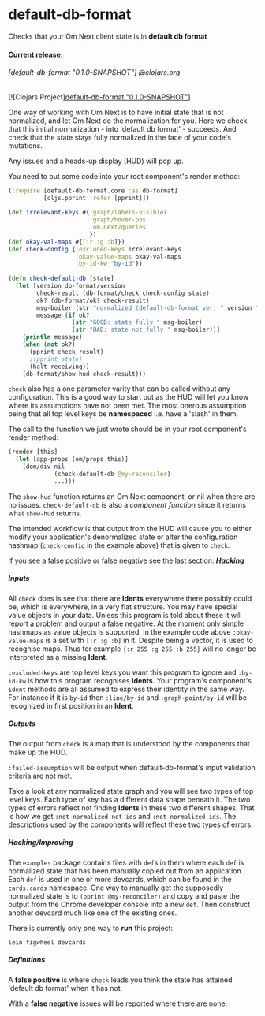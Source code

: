# default-db-format
Checks that your Om Next client state is in **default db format**

#### Current release:

###### [default-db-format "0.1.0-SNAPSHOT"] @clojars.org
[![Clojars Project][default-db-format "0.1.0-SNAPSHOT"](https://clojars.org/default-db-format)]

One way of working with Om Next is to have initial state that is not normalized,
and let Om Next do the normalization for you. Here we check that this initial
normalization - into 'default db format' - succeeds. And check that the state stays 
fully normalized in the face of your code's mutations.
  
Any issues and a heads-up display (HUD) will pop up.

You need to put some code into your root component's render method:

````clojure
(:require [default-db-format.core :as db-format]
          [cljs.pprint :refer [pprint]])
  
(def irrelevant-keys #{:graph/labels-visible?
                       :graph/hover-pos
                       :om.next/queries
                       })
(def okay-val-maps #{[:r :g :b]})
(def check-config {:excluded-keys irrelevant-keys
                   :okay-value-maps okay-val-maps
                   :by-id-kw "by-id"})
  
(defn check-default-db [state]
  (let [version db-format/version
        check-result (db-format/check check-config state)
        ok? (db-format/ok? check-result)
        msg-boiler (str "normalized (default-db-format ver: " version ")")
        message (if ok?
                  (str "GOOD: state fully " msg-boiler)
                  (str "BAD: state not fully " msg-boiler))]
    (println message)
    (when (not ok?)
      (pprint check-result)
      ;(pprint state)
      (halt-receiving))
    (db-format/show-hud check-result)))  
````

`check` also has a one parameter varity that can be called without any configuration.
This is a good way to start out as the HUD will let you know where its
assumptions have not been met. The most onerous assumption being that all
top level keys be **namespaced** i.e. have a 'slash' in them.

The call to the function we just wrote should be in your root component's render method:

````clojure
(render [this]
  (let [app-props (om/props this)]
    (dom/div nil
             (check-default-db @my-reconciler)
             ...)))
````

The `show-hud` function returns an Om Next component, or nil when there are no issues. 
`check-default-db` is also a *component function* since it returns what `show-hud` returns.  
  
The intended workflow is that output from the HUD will cause you to either modify your application's
denormalized state or alter the configuration hashmap (`check-config` in the example above) that is 
given to `check`.
  
If you see a false positive or false negative see the last section: ***Hacking***  
  
##### Inputs

All `check` does is see that there are **Idents** everywhere there possibly could be, which is everywhere, in a very
flat structure. You may have special value objects in your data. Unless this program is told about these it
will report a problem and output a false negative. At the moment only simple hashmaps as value objects is 
supported. In the example code above `:okay-value-maps` is a set with `[:r :g :b]` in it. Despite being a
vector, it is used to recognise maps. Thus for example `{:r 255 :g 255 :b 255}` will no longer be interpreted as a
missing **Ident**.
    
`:excluded-keys` are top level keys you want this program to ignore and `:by-id-kw` is how this program recognises
**Idents**. Your program's component's `ident` methods are all assumed to express their identity  in the same way.
For instance if it is `by-id` then `:line/by-id` and `:graph-point/by-id` will be recognized in first position in an **Ident**.     
  
##### Outputs  

The output from `check` is a map that is understood by the components that make up the HUD.

`:failed-assumption` will be output when default-db-format's input validation criteria are not met.

Take a look at any normalized state graph and you will see two types of top level keys. Each type of key has a
different data shape beneath it. The two types of errors reflect not finding **Idents** in these two different shapes.
That is how we get `:not-normalized-not-ids` and `:not-normalized-ids`. The descriptions used by the 
components will reflect these two types of errors.  
  
##### Hacking/Improving
  
The `examples` package contains files with `def`s in them where each `def` is normalized state that has 
been manually copied out from an application. Each `def` is used in one or more devcards, which can
be found in the `cards.cards` namespace. One way to manually get the supposedly normalized state
is to `(pprint @my-reconciler)` and copy and paste the output from the Chrome developer console into 
a new `def`. Then construct another devcard much like one of the existing ones.
   
There is currently only one way to ***run*** this project:
    
    lein figwheel devcards
    
##### Definitions
    
A **false positive** is where `check` leads you think the state has attained 'default db format' when it has not. 

With a **false negative** issues will be reported where there are none.    
    